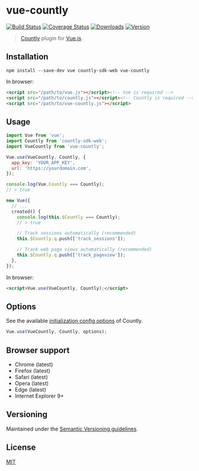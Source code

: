 # vue-countly

[![Build Status](https://travis-ci.org/fengyuanchen/vue-countly.svg)](https://travis-ci.org/fengyuanchen/vue-countly) [![Coverage Status](https://img.shields.io/codecov/c/github/fengyuanchen/vue-countly.svg)](https://codecov.io/gh/fengyuanchen/vue-countly) [![Downloads](https://img.shields.io/npm/dm/vue-countly.svg)](https://www.npmjs.com/package/vue-countly) [![Version](https://img.shields.io/npm/v/vue-countly.svg)](https://www.npmjs.com/package/vue-countly)

> [Countly](https://resources.count.ly/docs/countly-sdk-for-web) plugin for [Vue.js](https://vuejs.org).

## Installation

```shell
npm install --save-dev vue countly-sdk-web vue-countly
```

In browser:

```html
<script src="/path/to/vue.js"></script><!-- Vue is required -->
<script src="/path/to/countly.js"></script><!-- Countly is required -->
<script src="/path/to/vue-countly.js"></script>
```

## Usage

```js
import Vue from 'vue';
import Countly from 'countly-sdk-web';
import VueCountly from 'vue-countly';

Vue.use(VueCountly, Countly, {
  app_key: 'YOUR_APP_KEY',
  url: 'https://yourdomain.com',
});

console.log(Vue.Countly === Countly);
// > true

new Vue({
  // ...
  created() {
    console.log(this.$Countly === Countly);
    // > true

    // Track sessions automatically (recommended)
    this.$Countly.q.push(['track_sessions']);

    // Track web page views automatically (recommended)
    this.$Countly.q.push(['track_pageview']);
  },
});
```

In browser:

```html
<script>Vue.use(VueCountly, Countly);</script>
```

## Options

See the available [initialization config options](https://resources.count.ly/docs/countly-sdk-for-web#section-setup-properties) of Countly.

```js
Vue.use(VueCountly, Countly, options);
```

## Browser support

- Chrome (latest)
- Firefox (latest)
- Safari (latest)
- Opera (latest)
- Edge (latest)
- Internet Explorer 9+

## Versioning

Maintained under the [Semantic Versioning guidelines](https://semver.org).

## License

[MIT](https://opensource.org/licenses/MIT)

